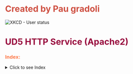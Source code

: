 # <span style="color:#CE4F41">Created by Pau gradoli</span>

![XKCD - User status](../SEX/UD5-APACHE/apache.png) 


# <span style="color:#980A3D">UD5 HTTP Service (Apache2) </span>


### <span style="color:#FD7B4C">Index:</span>



<details>
<summary>Click to see Index</summary>

* [<span style="color:#FD7B4C">P1 HTTP Protocol</span>]()

* [<span style="color:#FD7B4C">P2 Install and basic conf.</span>]()

* [<span style="color:#FD7B4C">P3 Usual directory and error codes.</span>]()

</details>

